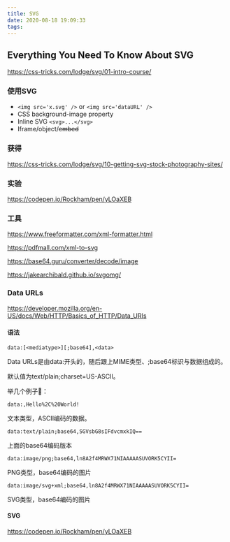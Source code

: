 ```yaml
---
title: SVG
date: 2020-08-18 19:09:33
tags:
---
```


## Everything You Need To Know About SVG

https://css-tricks.com/lodge/svg/01-intro-course/

### 使用SVG

- `<img src='x.svg' />` or `<img src='dataURL' />` 
- CSS background-image property
- Inline SVG `<svg>...</svg>`
- Iframe/object/~~embed~~

### 获得

https://css-tricks.com/lodge/svg/10-getting-svg-stock-photography-sites/



### 实验

https://codepen.io/Rockham/pen/yLOaXEB

### 工具

https://www.freeformatter.com/xml-formatter.html

https://pdfmall.com/xml-to-svg

https://base64.guru/converter/decode/image

https://jakearchibald.github.io/svgomg/





### Data URLs

https://developer.mozilla.org/en-US/docs/Web/HTTP/Basics_of_HTTP/Data_URIs

#### 语法

```
data:[<mediatype>][;base64],<data>
```

Data URLs是由data:开头的，随后跟上MIME类型、;base64标识与数据组成的。

默认值为text/plain;charset=US-ASCII。

举几个例子🌰：

```
data:,Hello%2C%20World!
```

文本类型，ASCII编码的数据。

```
data:text/plain;base64,SGVsbG8sIFdvcmxkIQ==
```

上面的base64编码版本

```
data:image/png;base64,ln8A2f4MRWX71NIAAAAASUVORK5CYII=
```

PNG类型，base64编码的图片

```
data:image/svg+xml;base64,ln8A2f4MRWX71NIAAAAASUVORK5CYII=
```

SVG类型，base64编码的图片

#### SVG

https://codepen.io/Rockham/pen/yLOaXEB